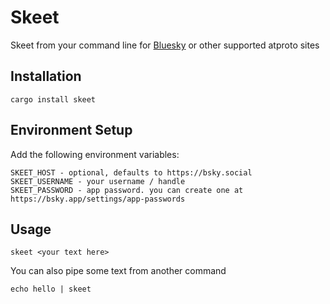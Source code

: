# Skeet

Skeet from your command line for [Bluesky](https://bsky.app/) or other supported atproto sites

## Installation
```
cargo install skeet
```

## Environment Setup
Add the following environment variables:
```
SKEET_HOST - optional, defaults to https://bsky.social
SKEET_USERNAME - your username / handle
SKEET_PASSWORD - app password. you can create one at https://bsky.app/settings/app-passwords
```

## Usage
```
skeet <your text here>
```

You can also pipe some text from another command
```
echo hello | skeet
```
